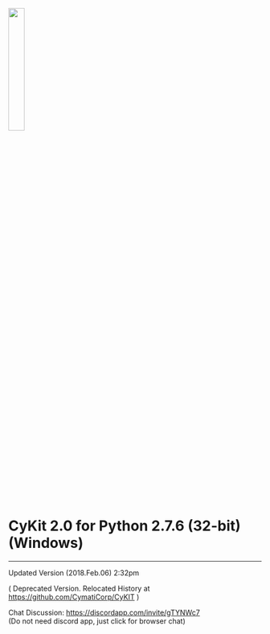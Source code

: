 <img src="https://github.com/CymatiCorp/CyKITv2/blob/gitImages/git-Images/CyKITv2.png" width=25% height=25% ><br>

CyKit 2.0 for Python 2.7.6 (32-bit) (Windows) <br>
=
<hr />
Updated Version (2018.Feb.06) 2:32pm

( Deprecated Version. Relocated History at https://github.com/CymatiCorp/CyKIT )

Chat Discussion:
https://discordapp.com/invite/gTYNWc7 <br>
(Do not need discord app, just click for browser chat)

